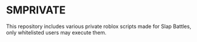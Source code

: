 # SMPRIVATE
This repository includes various private roblox scripts made for Slap Battles, only whitelisted users may execute them.
